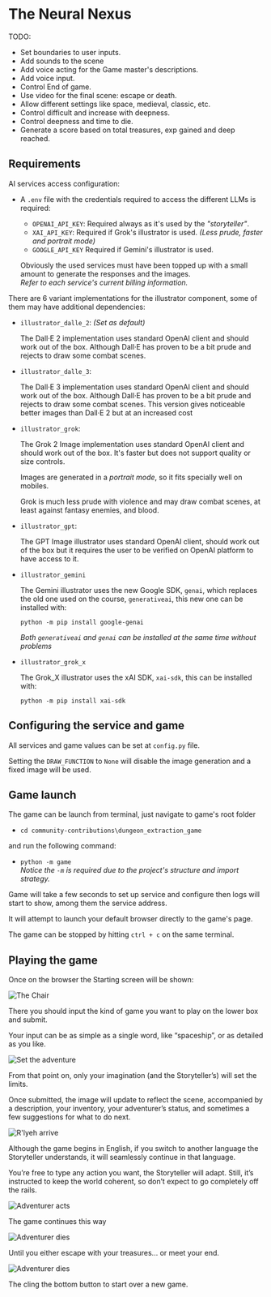 # The Neural Nexus

<!-- ![The horse](images/chair.jpg) -->

TODO:

* Set boundaries to user inputs.
* Add sounds to the scene
* Add voice acting for the Game master's descriptions.
* Add voice input.
* Control End of game.
* Use video for the final scene: escape or death.
* Allow different settings like space, medieval, classic, etc.
* Control difficult and increase with deepness.
* Control deepness and time to die.
* Generate a score based on total treasures, exp gained and deep reached.

## Requirements

AI services access configuration:

* A `.env` file with the credentials required to access the different LLMs is required:

  * `OPENAI_API_KEY`: Required always as it's used by the *"storyteller"*.
  * `XAI_API_KEY`: Required if Grok's illustrator is used.
    *(Less prude, faster and portrait mode)*
  * `GOOGLE_API_KEY` Required if Gemini's illustrator is used.

  Obviously the used services must have been topped up with a small amount to generate
  the responses and the images.\
  *Refer to each service's current billing information.*

There are 6 variant implementations for the illustrator component, some of them may have
additional dependencies:

* `illustrator_dalle_2`: *(Set as default)*

  The Dall·E 2 implementation uses standard OpenAI client and should work out of the box.
  Although Dall·E has proven to be a bit prude and rejects to draw some combat scenes.

* `illustrator_dalle_3`:

  The Dall·E 3 implementation uses standard OpenAI client and should work out of the box.
  Although Dall·E has proven to be a bit prude and rejects to draw some combat scenes.
  This version gives noticeable better images than Dall·E 2 but at an increased cost

* `illustrator_grok`:

  The Grok 2 Image implementation uses standard OpenAI client and should work out of the
  box.
  It's faster but does not support quality or size controls.

  Images are generated in a *portrait mode*, so it fits specially well on mobiles.

  Grok is much less prude with violence and may draw combat scenes, at least against
  fantasy enemies, and blood.

* `illustrator_gpt`:

  The GPT Image illustrator uses standard OpenAI client, should work out of the box but
  it requires the user to be verified on OpenAI platform to have access to it.

* `illustrator_gemini`

  The Gemini illustrator uses the new Google SDK, `genai`, which replaces the old one
  used on the course, `generativeai`, this new one can be installed with:

  `python -m pip install google-genai`

  *Both `generativeai` and `genai` can be installed at the same time without problems*

* `illustrator_grok_x`

  The Grok_X illustrator uses the xAI SDK, `xai-sdk`, this can be installed with:

  `python -m pip install xai-sdk`

## Configuring the service and game

All services and game values can be set at `config.py` file.

Setting the `DRAW_FUNCTION` to `None` will disable the image generation and a fixed
image will be used.

## Game launch

The game can be launch from terminal, just navigate to game's root folder

* `cd community-contributions\dungeon_extraction_game`

and run the following command:

* `python -m game`\
  *Notice the `-m` is required due to the project's structure and import strategy.*

Game will take a few seconds to set up service and configure then logs will start to
show, among them the service address.

It will attempt to launch your default browser directly to the game's page.

The game can be stopped by hitting `ctrl + c` on the same terminal.

## Playing the game

Once on the browser the Starting screen will be shown:

![The Chair](images/start_view.jpg)

There you should input the kind of game you want to play on the lower box and submit.

Your input can be as simple as a single word, like “spaceship”, or as detailed as you
like.

![Set the adventure](images/start_input.jpg)

From that point on, only your imagination (and the Storyteller’s) will set the limits.

Once submitted, the image will update to reflect the scene, accompanied by a description,
your inventory, your adventurer’s status, and sometimes a few suggestions for what to do
next.

![R'lyeh arrive](images/start_adventure.jpg)

Although the game begins in English, if you switch to another language the Storyteller
understands, it will seamlessly continue in that language.

You’re free to type any action you want, the Storyteller will adapt.
Still, it’s instructed to keep the world coherent, so don’t expect to go completely off
the rails.

![Adventurer acts](images/first_input.jpg)

The game continues this way

![Adventurer dies](images/advance_adventure.jpg)

Until you either escape with your treasures...
or meet your end.

![Adventurer dies](images/tragic_end.jpg)

The cling the bottom button to start over a new game.
